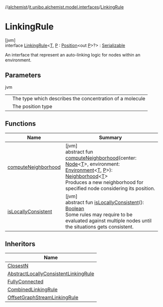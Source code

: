 //[alchemist](../../../index.md)/[it.unibo.alchemist.model.interfaces](../index.md)/[LinkingRule](index.md)

# LinkingRule

[jvm]\
interface [LinkingRule](index.md)<[T](index.md), [P](index.md) : [Position](../-position/index.md)<out [P](../../it.unibo.alchemist.core.interfaces/-simulation/index.md)>?> : [Serializable](https://docs.oracle.com/javase/8/docs/api/java/io/Serializable.html)

An interface that represent an auto-linking logic for nodes within an environment.

## Parameters

jvm

| | |
|---|---|
| <T> | The type which describes the concentration of a molecule |
| <P> | The position type |

## Functions

| Name | Summary |
|---|---|
| [computeNeighborhood](compute-neighborhood.md) | [jvm]<br>abstract fun [computeNeighborhood](compute-neighborhood.md)(center: [Node](../-node/index.md)<[T](../-action/index.md)>, environment: [Environment](../-environment/index.md)<[T](../-action/index.md), [P](../../it.unibo.alchemist.core.interfaces/-simulation/index.md)>): [Neighborhood](../-neighborhood/index.md)<[T](../-action/index.md)><br>Produces a new neighborhood for specified node considering its position. |
| [isLocallyConsistent](is-locally-consistent.md) | [jvm]<br>abstract fun [isLocallyConsistent](is-locally-consistent.md)(): [Boolean](https://kotlinlang.org/api/latest/jvm/stdlib/kotlin/-boolean/index.html)<br>Some rules may require to be evaluated against multiple nodes until the situations gets consistent. |

## Inheritors

| Name |
|---|
| [ClosestN](../../it.unibo.alchemist.model.implementations.linkingrules/-closest-n/index.md) |
| [AbstractLocallyConsistentLinkingRule](../../it.unibo.alchemist.model.implementations.linkingrules/-abstract-locally-consistent-linking-rule/index.md) |
| [FullyConnected](../../it.unibo.alchemist.model.implementations.linkingrules/-fully-connected/index.md) |
| [CombinedLinkingRule](../../it.unibo.alchemist.model.implementations.linkingrules/-combined-linking-rule/index.md) |
| [OffsetGraphStreamLinkingRule](../../it.unibo.alchemist.model.implementations.linkingrules/-offset-graph-stream-linking-rule/index.md) |
